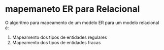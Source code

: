 # mapemaneto ER para Relacional

O algoritmo para mapeamento de um modelo ER para um modelo relacional é:

1. Mapeamento dos tipos de entidades regulares
2. Mapeamento dos tipos de entidades fracas